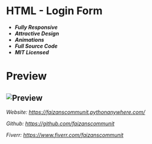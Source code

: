 # HTML - Login Form
- ***Fully Responsive***
- ***Attractive Design***
- ***Animations***
- ***Full Source Code***
- ***MIT Licensed***

# Preview
![Preview](https://github.com/faizanscommunit/HTML-Login-Form/preview.png?raw=true)
------------
*Website: https://faizanscommunit.pythonanywhere.com/*

*Github: https://github.com/faizanscommunit*

*Fiverr: https://www.fiverr.com/faizanscommunit*

